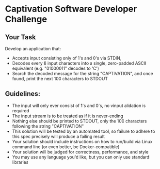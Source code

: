 # Captivation Software Developer Challenge

## Your Task
Develop an application that:
- Accepts input consisting only of 1's and 0's via STDIN,
- Decodes every 8 input characters into a single, zero-padded ASCII equivalent (e.g. "01000011" decodes to 'C')
- Search the decoded message for the string "CAPTIVATION", and once found, print the next 100 characters to STDOUT

## Guidelines:
- The input will only ever consist of 1's and 0's, no vinput alidation is required
- The input stream is to be treated as if it is never-ending
- Nothing else should be printed to STDOUT, only the 100 characters following the string "CAPTIVATION"
- This solution will be tested by an automated tool, so failure to adhere to this spec precisely will produce a failing result 
- Your solution should include instructions on how to run/build via Linux command line (or even better, be Docker-compatible)
- Your solution will be judged for correctness, performance, and style
- You may use any language you'd like, but you can only use standard libraries

